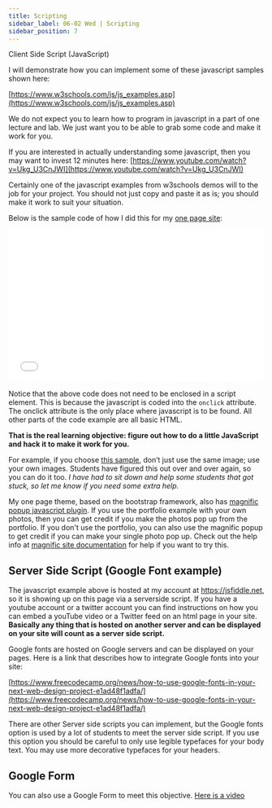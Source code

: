 ```yaml
---
title: Scripting
sidebar_label: 06-02 Wed | Scripting
sidebar_position: 7
---
```


Client Side Script (JavaScript)

I will demonstrate how you can implement some of these javascript samples shown here:

[https://www.w3schools.com/js/js_examples.asp](https://www.w3schools.com/js/js_examples.asp)

We do not expect you to learn how to program in javascript in a part of one lecture and lab. We just want you to be able to grab some code and make it work for you.

If you are interested in actually understanding some javascript, then you may want to invest 12 minutes here: [https://www.youtube.com/watch?v=Ukg_U3CnJWI](https://www.youtube.com/watch?v=Ukg_U3CnJWI)

Certainly one of the javascript examples from w3schools demos will to the job for your project. You should not just copy and paste it as is; you should make it work to suit your situation.

Below is the sample code of how I did this for my  [one page site](https://opal.ils.unc.edu/~lblakej/website-helps/02-one-page-final-sample/):

<iframe width="100%" height="300" src="//jsfiddle.net/lblakej/7aLoqsw3/29/embedded/html,result/dark/" allowfullscreen="allowfullscreen" allowpaymentrequest frameborder="0"></iframe>

Notice that the above code does not need to be enclosed in a script element. This is because the javascript is coded into the ```onclick``` attribute. The onclick attribute is the only place where javascript is to be found. All other parts of the code example are all basic HTML.

**That is the real learning objective: figure out how to do a little JavaScript and hack it to make it work for you.**

For example, if you choose [this sample](https://www.w3schools.com/js/tryit.asp?filename=tryjs_intro_lightbulb), don’t just use the same image; use your own images. Students have figured this out over and over again, so you can do it too. <em>I have had to sit down and help some students that got stuck, so let me know if you need some extra help.</em>

My one page theme, based on the bootstrap framework, also has [magnific popup javascript plugin](https://dimsemenov.com/plugins/magnific-popup/). If you use the portfolio example with your own photos, then you can get credit if you make the photos pop up from the portfolio. If you don't use the portfolio, you can also use the magnific popup to get credit if you can make your single photo pop up. Check out the help info at [magnific site documentation](https://dimsemenov.com/plugins/magnific-popup/documentation.html) for help if you want to try this.


## Server Side Script (Google Font example)

The javascript example above is hosted at my account at https://jsfiddle.net, so it is showing up on this page via a serverside script. If you have a youtube account or a twitter account you can find instructions on how you can embed a youTube video or a Twitter feed on an html page in your site. **Basically any thing that is hosted on another server and can be displayed on your site will count as a server side script.**

Google fonts are hosted on Google servers and can be displayed on your pages. Here is a link that describes how to integrate Google fonts into your site:

[https://www.freecodecamp.org/news/how-to-use-google-fonts-in-your-next-web-design-project-e1ad48f1adfa/](https://www.freecodecamp.org/news/how-to-use-google-fonts-in-your-next-web-design-project-e1ad48f1adfa/)

There are other Server side scripts you can implement, but the Google fonts option is used by a lot of students to meet the server side script. If you use this option you should be careful to only use legible typefaces for your body text. You may use more decorative typefaces for your headers.

## Google Form
You can also use a Google Form to meet this objective. [Here is a video](https://www.youtube.com/watch?v=BtoOHhA3aPQ)

